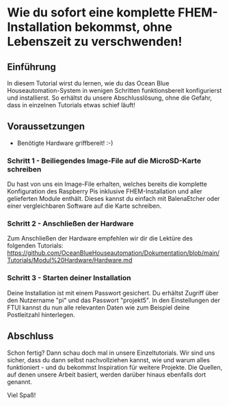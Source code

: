 # Wie du sofort eine komplette FHEM-Installation bekommst, ohne Lebenszeit zu verschwenden!

## Einführung

In diesem Tutorial wirst du lernen, wie du das Ocean Blue Houseautomation-System in wenigen Schritten funktionsbereit konfigurierst und installierst.
So erhältst du unsere Abschlusslösung, ohne die Gefahr, dass in einzelnen Tutorials etwas schief läuft!

## Voraussetzungen
- Benötigte Hardware griffbereit! :-)

### Schritt 1 - Beiliegendes Image-File auf die MicroSD-Karte schreiben

Du hast von uns ein Image-File erhalten, welches bereits die komplette Konfiguration des Raspberry Pis inklusive FHEM-Installation und aller gelieferten Module enthält.
Dieses kannst du einfach mit BalenaEtcher oder einer vergleichbaren Software auf die Karte schreiben.

### Schritt 2 - Anschließen der Hardware

Zum Anschließen der Hardware empfehlen wir dir die Lektüre des folgenden Tutorials:
https://github.com/OceanBlueHouseautomation/Dokumentation/blob/main/Tutorials/Modul%20Hardware/Hardware.md

### Schritt 3 - Starten deiner Installation

Deine Installation ist mit einem Passwort gesichert. Du erhältst Zugriff über den Nutzername "pi" und das Passwort "projekt5". In den Einstellungen der FTUI kannst du nun
alle relevanten Daten wie zum Beispiel deine Postleitzahl hinterlegen.




## Abschluss
Schon fertig?
Dann schau doch mal in unsere Einzeltutorials. Wir sind uns sicher, dass du dann selbst nachvollziehen kannst, wie und warum alles funktioniert - und du bekommst Inspiration
für weitere Projekte. Die Quellen, auf denen unsere Arbeit basiert, werden darüber hinaus ebenfalls dort genannt.

Viel Spaß!
